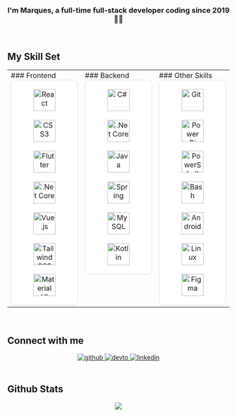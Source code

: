 <br/>

### <div align="center">I'm Marques, a full-time full-stack developer coding since 2019 👨‍💻</div>  

<br/>  

## My Skill Set  
<table>
  <tr>
    <td valign="top" width="33%">
      ### Frontend  
      <div align="center" style="background-color: #ffffff; padding: 10px; border-radius: 10px; border: 1px solid #e0e0e0;">
        <a href="https://reactjs.org/" target="_blank"><img style="margin: 10px; background-color: #ffffff;" src="https://profilinator.rishav.dev/skills-assets/react-original-wordmark.svg" alt="React" height="50" /></a>  
        <a href="https://www.w3schools.com/css/" target="_blank"><img style="margin: 10px; background-color: #ffffff;" src="https://profilinator.rishav.dev/skills-assets/css3-original-wordmark.svg" alt="CSS3" height="50" /></a>  
        <a href="https://flutter.dev/" target="_blank"><img style="margin: 10px; background-color: #ffffff;" src="https://profilinator.rishav.dev/skills-assets/flutterio-icon.svg" alt="Flutter" height="50" /></a>  
        <a href="https://dotnet.microsoft.com/download" target="_blank"><img style="margin: 10px; background-color: #ffffff;" src="https://profilinator.rishav.dev/skills-assets/dotnetcore.png" alt=".Net Core" height="50" /></a>  
        <a href="https://vuejs.org/" target="_blank"><img style="margin: 10px; background-color: #ffffff;" src="https://profilinator.rishav.dev/skills-assets/vuejs-original-wordmark.svg" alt="Vue.js" height="50" /></a>  
        <a href="https://www.tailwindcss.com/" target="_blank"><img style="margin: 10px; background-color: #ffffff;" src="https://profilinator.rishav.dev/skills-assets/tailwindcss.svg" alt="Tailwind CSS" height="50" /></a>  
        <a href="https://mui.com/" target="_blank"><img style="margin: 10px; background-color: #ffffff;" src="https://profilinator.rishav.dev/skills-assets/mui.png" alt="Material UI" height="50" /></a>  
      </div>
    </td>
    <td valign="top" width="33%">
      ### Backend  
      <div align="center" style="background-color: #ffffff; padding: 10px; border-radius: 10px; border: 1px solid #e0e0e0;">
        <a href="https://docs.microsoft.com/en-us/dotnet/csharp/" target="_blank"><img style="margin: 10px; background-color: #ffffff;" src="https://profilinator.rishav.dev/skills-assets/csharp-original.svg" alt="C#" height="50" /></a>  
        <a href="https://dotnet.microsoft.com/download" target="_blank"><img style="margin: 10px; background-color: #ffffff;" src="https://profilinator.rishav.dev/skills-assets/dotnetcore.png" alt=".Net Core" height="50" /></a>  
        <a href="https://www.java.com/" target="_blank"><img style="margin: 10px; background-color: #ffffff;" src="https://profilinator.rishav.dev/skills-assets/java-original-wordmark.svg" alt="Java" height="50" /></a>  
        <a href="https://docs.spring.io/spring-framework/docs/3.0.x/reference/expressions.html#:~:text=The%20Spring%20Expression%20Language%20(SpEL,and%20basic%20string%20templating%20functionality." target="_blank"><img style="margin: 10px; background-color: #ffffff;" src="https://profilinator.rishav.dev/skills-assets/springio-icon.svg" alt="Spring" height="50" /></a>  
        <a href="https://www.mysql.com/" target="_blank"><img style="margin: 10px; background-color: #ffffff;" src="https://profilinator.rishav.dev/skills-assets/mysql-original-wordmark.svg" alt="MySQL" height="50" /></a>  
        <a href="https://kotlinlang.org/" target="_blank"><img style="margin: 10px; background-color: #ffffff;" src="https://profilinator.rishav.dev/skills-assets/kotlinlang-icon.svg" alt="Kotlin" height="50" /></a>  
      </div>
    </td>
    <td valign="top" width="33%">
      ### Other Skills  
      <div align="center" style="background-color: #ffffff; padding: 10px; border-radius: 10px; border: 1px solid #e0e0e0;">
        <a href="https://github.com/" target="_blank"><img style="margin: 10px; background-color: #ffffff;" src="https://profilinator.rishav.dev/skills-assets/git-scm-icon.svg" alt="Git" height="50" /></a>  
        <a href="https://powerbi.microsoft.com/en-us/" target="_blank"><img style="margin: 10px; background-color: #ffffff;" src="https://profilinator.rishav.dev/skills-assets/powerbi.png" alt="Power Bi" height="50" /></a>  
        <a href="https://docs.microsoft.com/en-us/powershell/" target="_blank"><img style="margin: 10px; background-color: #ffffff;" src="https://profilinator.rishav.dev/skills-assets/powershell.png" alt="PowerShell" height="50" /></a>  
        <a href="https://www.gnu.org/software/bash/" target="_blank"><img style="margin: 10px; background-color: #ffffff;" src="https://profilinator.rishav.dev/skills-assets/gnu_bash-icon.svg" alt="Bash" height="50" /></a>  
        <a href="https://www.android.com/intl/en_in/" target="_blank"><img style="margin: 10px; background-color: #ffffff;" src="https://profilinator.rishav.dev/skills-assets/android-original-wordmark.svg" alt="Android" height="50" /></a>  
        <a href="https://www.linux.org/" target="_blank"><img style="margin: 10px; background-color: #ffffff;" src="https://profilinator.rishav.dev/skills-assets/linux-original.svg" alt="Linux" height="50" /></a>  
        <a href="https://www.figma.com/" target="_blank"><img style="margin: 10px; background-color: #ffffff;" src="https://profilinator.rishav.dev/skills-assets/figma-icon.svg" alt="Figma" height="50" /></a>  
      </div>
    </td>
  </tr>
</table>  

<br/>  

## Connect with me  
<div align="center">
  <a href="https://github.com/devraimundos" target="_blank">
    <img src="https://img.shields.io/badge/github-%2324292e.svg?&style=for-the-badge&logo=github&logoColor=white" alt="github" style="margin-bottom: 5px;" />
  </a>
  <a href="https://dev.to/devraimundos" target="_blank">
    <img src="https://img.shields.io/badge/dev.to-%2308090A.svg?&style=for-the-badge&logo=dev.to&logoColor=white" alt="devto" style="margin-bottom: 5px;" />
  </a>
  <a href="https://linkedin.com/in/devraimundos" target="_blank">
    <img src="https://img.shields.io/badge/linkedin-%231E77B5.svg?&style=for-the-badge&logo=linkedin&logoColor=white" alt="linkedin" style="margin-bottom: 5px;" />
  </a>  
</div>  

<br/>  

## Github Stats  
<div align="center">
  <img src="https://github-readme-stats.vercel.app/api?username=dev-raimundos&show_icons=true&count_private=true&hide_border=true" />
</div>  

<br/>  

<br/>  

<br/>  

<br/>  

<br />
